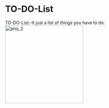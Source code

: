 # TO-DO-List
TO-DO-List:-It just a list of things you have to do.<img width="254" alt="proj_2" src="https://github.com/user-attachments/assets/19783a48-bf69-4e11-a899-02e6d6ec2a65">
